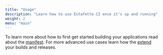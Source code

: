 ```yaml
---
title: "Usage"
description: "Learn how to use Estafette CI once it's up and running"
weight: 2
menu: "main"
---
```


To learn more about how to first get started building your applications read about the [manifest][]. For more advanced use cases learn how the [extend][extensions] your builds and releases.

[manifest]: /usage/manifest/
[extensions]: /usage/extensions/
